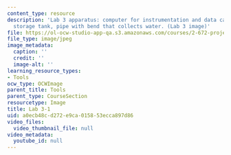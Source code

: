 ```yaml
---
content_type: resource
description: 'Lab 3 apparatus: computer for instrumentation and data capture, air
  storage tank, pipe with bend that collects water. (Lab 3 image)'
file: https://ol-ocw-studio-app-qa.s3.amazonaws.com/courses/2-672-project-laboratory-spring-2009/a0ecb48cd272e9ca015853ecca897d86_lab31.jpg
file_type: image/jpeg
image_metadata:
  caption: ''
  credit: ''
  image-alt: ''
learning_resource_types:
- Tools
ocw_type: OCWImage
parent_title: Tools
parent_type: CourseSection
resourcetype: Image
title: Lab 3-1
uid: a0ecb48c-d272-e9ca-0158-53ecca897d86
video_files:
  video_thumbnail_file: null
video_metadata:
  youtube_id: null
---
```

